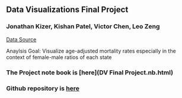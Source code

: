 ## Data Visualizations Final Project
### Jonathan Kizer, Kishan Patel, Victor Chen, Leo Zeng

[Data Source](https://data.world/inform8n/us-national-parks-visitation-1904-2016-with-boundaries)

Anaylsis Goal: Visualize age-adjusted mortality rates especially in the context of female-male ratios of each state

### The Project note book is [here](DV Final Project.nb.html)
### Github repository is [here](https://github.com/CannataUTDV/s17dvfinalproject-kizer-patel-zeng-chen)
